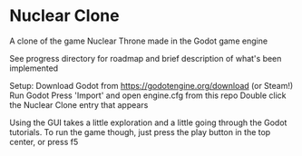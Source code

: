 # Nuclear Clone
A clone of the game Nuclear Throne made in the Godot game engine

See progress directory for roadmap and brief description of what's been implemented

Setup:
Download Godot from https://godotengine.org/download (or Steam!)
Run Godot
Press 'Import' and open engine.cfg from this repo
Double click the Nuclear Clone entry that appears

Using the GUI takes a little exploration and a little going through the Godot tutorials.
To run the game though, just press the play button in the top center, or press f5
